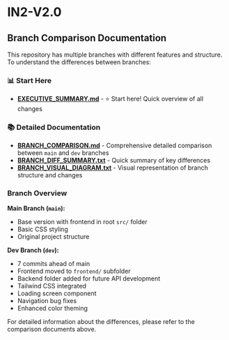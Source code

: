 # IN2-V2.0

## Branch Comparison Documentation

This repository has multiple branches with different features and structure. To understand the differences between branches:

### 📊 Start Here
- **[EXECUTIVE_SUMMARY.md](EXECUTIVE_SUMMARY.md)** - ⭐ Start here! Quick overview of all changes

### 📚 Detailed Documentation

- **[BRANCH_COMPARISON.md](BRANCH_COMPARISON.md)** - Comprehensive detailed comparison between `main` and `dev` branches
- **[BRANCH_DIFF_SUMMARY.txt](BRANCH_DIFF_SUMMARY.txt)** - Quick summary of key differences
- **[BRANCH_VISUAL_DIAGRAM.txt](BRANCH_VISUAL_DIAGRAM.txt)** - Visual representation of branch structure and changes

### Branch Overview

**Main Branch (`main`):**
- Base version with frontend in root `src/` folder
- Basic CSS styling
- Original project structure

**Dev Branch (`dev`):**
- 7 commits ahead of main
- Frontend moved to `frontend/` subfolder
- Backend folder added for future API development
- Tailwind CSS integrated
- Loading screen component
- Navigation bug fixes
- Enhanced color theming

For detailed information about the differences, please refer to the comparison documents above.
